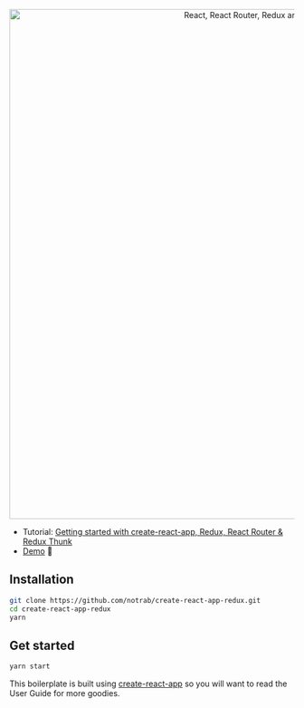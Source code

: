 <p align="center"><a href="https://medium.com/@notrab/getting-started-with-create-react-app-redux-react-router-redux-thunk-d6a19259f71f"><img src="https://i.imgur.com/PATsTx2.png" title="View tutorial" alt="React, React Router, Redux and Redux Thunk" width="900"></a></p>

* Tutorial: [Getting started with create-react-app, Redux, React Router & Redux Thunk](https://medium.com/@notrab/getting-started-with-create-react-app-redux-react-router-redux-thunk-d6a19259f71f)
* [Demo](https://create-react-app-redux.now.sh) 🙌

## Installation

```bash
git clone https://github.com/notrab/create-react-app-redux.git
cd create-react-app-redux
yarn
```

## Get started

```bash
yarn start
```

This boilerplate is built using [create-react-app](https://github.com/facebook/create-react-app) so you will want to read the User Guide for more goodies.
